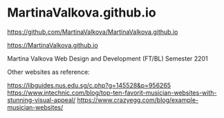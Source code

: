 # MartinaValkova.github.io
 
https://github.com/MartinaValkova/MartinaValkova.github.io

https://MartinaValkova.github.io

Martina Valkova
Web Design and Development (FT/BL)
Semester 2201

Other websites as reference:

https://libguides.nus.edu.sg/c.php?g=145528&p=956265
https://www.intechnic.com/blog/top-ten-favorit-musician-websites-with-stunning-visual-appeal/
https://www.crazyegg.com/blog/example-musician-websites/
